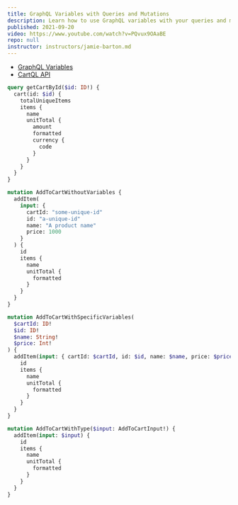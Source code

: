 ```yaml
---
title: GraphQL Variables with Queries and Mutations
description: Learn how to use GraphQL variables with your queries and mutations.
published: 2021-09-20
video: https://www.youtube.com/watch?v=PQvux9OAaBE
repo: null
instructor: instructors/jamie-barton.md
---
```


- [GraphQL Variables](https://graphql.org/learn/queries/#variables)
- [CartQL API](https://api.cartql.com/)

```graphql
query getCartById($id: ID!) {
  cart(id: $id) {
    totalUniqueItems
    items {
      name
      unitTotal {
        amount
        formatted
        currency {
          code
        }
      }
    }
  }
}
```

```graphql
mutation AddToCartWithoutVariables {
  addItem(
    input: {
      cartId: "some-unique-id"
      id: "a-unique-id"
      name: "A product name"
      price: 1000
    }
  ) {
    id
    items {
      name
      unitTotal {
        formatted
      }
    }
  }
}
```

```graphql
mutation AddToCartWithSpecificVariables(
  $cartId: ID!
  $id: ID!
  $name: String!
  $price: Int!
) {
  addItem(input: { cartId: $cartId, id: $id, name: $name, price: $price }) {
    id
    items {
      name
      unitTotal {
        formatted
      }
    }
  }
}
```

```graphql
mutation AddToCartWithType($input: AddToCartInput!) {
  addItem(input: $input) {
    id
    items {
      name
      unitTotal {
        formatted
      }
    }
  }
}
```
